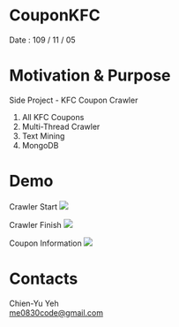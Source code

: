 # CouponKFC
Date : 109 / 11 / 05

# Motivation & Purpose
Side Project - KFC Coupon Crawler

1. All KFC Coupons
2. Multi-Thread Crawler
3. Text Mining
4. MongoDB

# Demo
Crawler Start
![](https://i.imgur.com/8wgKhqG.png)

Crawler Finish
![](https://i.imgur.com/Urdjdmr.png)

Coupon Information
![](https://i.imgur.com/juqfgm7.png)

# Contacts
Chien-Yu Yeh
<br>me0830code@gmail.com
